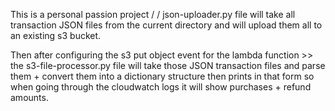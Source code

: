 This is a personal passion project / / 
json-uploader.py file will take all transaction JSON files from the current directory and will upload them all to an existing s3 bucket.  

Then after configuring the s3 put object event for the lambda function >> the s3-file-processor.py file will take those JSON transaction files and parse them + convert them into a dictionary structure then prints in that form so when going through the cloudwatch logs it will show purchases + refund amounts.

